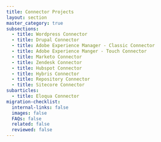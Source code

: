 ```yaml
---
title: Connector Projects
layout: section
master_category: true
subsections:
  - title: Wordpress Connector
  - title: Drupal Connector
  - title: Adobe Experience Manager - Classic Connector
  - title: Adobe Experience Manger - Touch Connector
  - title: Marketo Connector
  - title: Zendesk Connector
  - title: Hubspot Connector
  - title: Hybris Connector
  - title: Repository Connector
  - title: Sitecore Connector
subarticles:
  - title: Eloqua Connector
migration-checklist:
  internal-links: false
  images: false
  FAQs: false
  related: false
  reviewed: false
---
```




